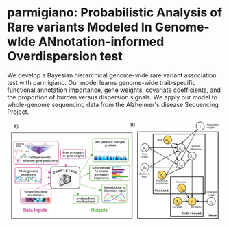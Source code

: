 # parmigiano: Probabilistic Analysis of Rare variants Modeled In Genome-wIde ANnotation-informed Overdispersion test

We develop a Bayesian hierarchical genome-wide rare variant association test with parmigiano. Our model learns genome-wide trait-specific functional annotation importance, gene weights, covariate coefficients, and the proportion of burden versus dispersion signals. We apply our model to whole-genome sequencing data from the Alzheimer's disease Sequencing Project.

![parmigiano model](figures/parmigiano%20Model.png)


